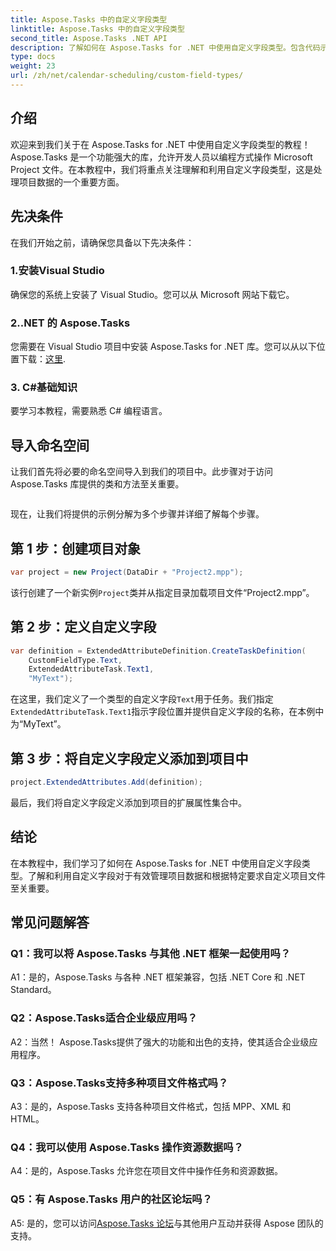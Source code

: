 ```yaml
---
title: Aspose.Tasks 中的自定义字段类型
linktitle: Aspose.Tasks 中的自定义字段类型
second_title: Aspose.Tasks .NET API
description: 了解如何在 Aspose.Tasks for .NET 中使用自定义字段类型。包含代码示例和常见问题解答的分步指南。
type: docs
weight: 23
url: /zh/net/calendar-scheduling/custom-field-types/
---
```

## 介绍

欢迎来到我们关于在 Aspose.Tasks for .NET 中使用自定义字段类型的教程！ Aspose.Tasks 是一个功能强大的库，允许开发人员以编程方式操作 Microsoft Project 文件。在本教程中，我们将重点关注理解和利用自定义字段类型，这是处理项目数据的一个重要方面。

## 先决条件

在我们开始之前，请确保您具备以下先决条件：

### 1.安装Visual Studio

确保您的系统上安装了 Visual Studio。您可以从 Microsoft 网站下载它。

### 2..NET 的 Aspose.Tasks

您需要在 Visual Studio 项目中安装 Aspose.Tasks for .NET 库。您可以从以下位置下载：[这里](https://releases.aspose.com/tasks/net/).

### 3. C#基础知识

要学习本教程，需要熟悉 C# 编程语言。

## 导入命名空间

让我们首先将必要的命名空间导入到我们的项目中。此步骤对于访问 Aspose.Tasks 库提供的类和方法至关重要。

```csharp

```

现在，让我们将提供的示例分解为多个步骤并详细了解每个步骤。

## 第 1 步：创建项目对象

```csharp
var project = new Project(DataDir + "Project2.mpp");
```

该行创建了一个新实例`Project`类并从指定目录加载项目文件“Project2.mpp”。

## 第 2 步：定义自定义字段

```csharp
var definition = ExtendedAttributeDefinition.CreateTaskDefinition(
    CustomFieldType.Text,
    ExtendedAttributeTask.Text1,
    "MyText");
```

在这里，我们定义了一个类型的自定义字段`Text`用于任务。我们指定`ExtendedAttributeTask.Text1`指示字段位置并提供自定义字段的名称，在本例中为“MyText”。

## 第 3 步：将自定义字段定义添加到项目中

```csharp
project.ExtendedAttributes.Add(definition);
```

最后，我们将自定义字段定义添加到项目的扩展属性集合中。

## 结论

在本教程中，我们学习了如何在 Aspose.Tasks for .NET 中使用自定义字段类型。了解和利用自定义字段对于有效管理项目数据和根据特定要求自定义项目文件至关重要。

## 常见问题解答

### Q1：我可以将 Aspose.Tasks 与其他 .NET 框架一起使用吗？

A1：是的，Aspose.Tasks 与各种 .NET 框架兼容，包括 .NET Core 和 .NET Standard。

### Q2：Aspose.Tasks适合企业级应用吗？

A2：当然！ Aspose.Tasks提供了强大的功能和出色的支持，使其适合企业级应用程序。

### Q3：Aspose.Tasks支持多种项目文件格式吗？

A3：是的，Aspose.Tasks 支持各种项目文件格式，包括 MPP、XML 和 HTML。

### Q4：我可以使用 Aspose.Tasks 操作资源数据吗？

A4：是的，Aspose.Tasks 允许您在项目文件中操作任务和资源数据。

### Q5：有 Aspose.Tasks 用户的社区论坛吗？

 A5: 是的，您可以访问[Aspose.Tasks 论坛](https://forum.aspose.com/c/tasks/15)与其他用户互动并获得 Aspose 团队的支持。